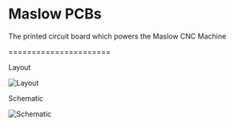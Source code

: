 # Maslow PCBs

The printed circuit board which powers the Maslow CNC Machine

======================


Layout

![Layout](https://github.com/MaslowCNC/Electronics/blob/master/PowerDistributionBoardLayout.PNG)

Schematic

![Schematic](https://github.com/MaslowCNC/Electronics/blob/master/PowerDistributionBoardSchematic.PNG)
